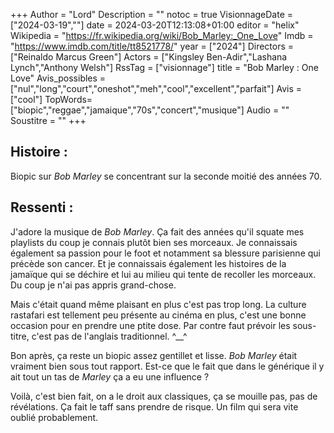 +++
Author = "Lord"
Description = ""
notoc = true
VisionnageDate = ["2024-03-19",""]
date = 2024-03-20T12:13:08+01:00
editor = "helix"
Wikipedia = "https://fr.wikipedia.org/wiki/Bob_Marley:_One_Love"
Imdb = "https://www.imdb.com/title/tt8521778/"
year = ["2024"]
Directors = ["Reinaldo Marcus Green"]
Actors = ["Kingsley Ben-Adir","Lashana Lynch","Anthony Welsh"]
RssTag = ["visionnage"]
title = "Bob Marley : One Love"
Avis_possibles = ["nul","long","court","oneshot","meh","cool","excellent","parfait"]
Avis = ["cool"] 
TopWords=["biopic","reggae","jamaique","70s","concert","musique"]
Audio = ""
Soustitre = ""
+++
## Histoire : 
Biopic sur *Bob Marley* se concentrant sur la seconde moitié des années 70.

## Ressenti :
J'adore la musique de *Bob Marley*.
Ça fait des années qu'il squate mes playlists du coup je connais plutôt bien ses morceaux.
Je connaissais également sa passion pour le foot et notamment sa blessure parisienne qui précède son cancer.
Et je connaissais également les histoires de la jamaïque qui se déchire et lui au milieu qui tente de recoller les morceaux.
Du coup je n'ai pas appris grand-chose.

Mais c'était quand même plaisant en plus c'est pas trop long.
La culture rastafari est tellement peu présente au cinéma en plus, c'est une bonne occasion pour en prendre une ptite dose.
Par contre faut prévoir les sous-titre, c'est pas de l'anglais traditionnel. ^__^

Bon après, ça reste un biopic assez gentillet et lisse.
*Bob Marley* était vraiment bien sous tout rapport.
Est-ce que le fait que dans le générique il y ait tout un tas de *Marley* ça a eu une influence ?

Voilà, c'est bien fait, on a le droit aux classiques, ça se mouille pas, pas de révélations.
Ça fait le taff sans prendre de risque.
Un film qui sera vite oublié probablement.

